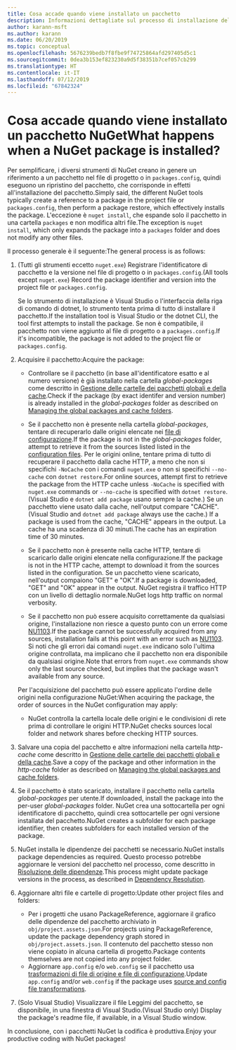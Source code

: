 ```yaml
---
title: Cosa accade quando viene installato un pacchetto
description: Informazioni dettagliate sul processo di installazione del pacchetto
author: karann-msft
ms.author: karann
ms.date: 06/20/2019
ms.topic: conceptual
ms.openlocfilehash: 5676239bedb7f8fbe9f74725864afd297405d5c1
ms.sourcegitcommit: 0dea3b153ef823230a9d5f38351b7cef057cb299
ms.translationtype: HT
ms.contentlocale: it-IT
ms.lasthandoff: 07/12/2019
ms.locfileid: "67842324"
---
```

# <a name="what-happens-when-a-nuget-package-is-installed"></a><span data-ttu-id="d7874-103">Cosa accade quando viene installato un pacchetto NuGet</span><span class="sxs-lookup"><span data-stu-id="d7874-103">What happens when a NuGet package is installed?</span></span>

<span data-ttu-id="d7874-104">Per semplificare, i diversi strumenti di NuGet creano in genere un riferimento a un pacchetto nel file di progetto o in `packages.config`, quindi eseguono un ripristino del pacchetto, che corrisponde in effetti all'installazione del pacchetto.</span><span class="sxs-lookup"><span data-stu-id="d7874-104">Simply said, the different NuGet tools typically create a reference to a package in the project file or `packages.config`, then perform a package restore, which effectively installs the package.</span></span> <span data-ttu-id="d7874-105">L'eccezione è `nuget install`, che espande solo il pacchetto in una cartella `packages` e non modifica altri file.</span><span class="sxs-lookup"><span data-stu-id="d7874-105">The exception is `nuget install`, which only expands the package into a `packages` folder and does not modify any other files.</span></span>

<span data-ttu-id="d7874-106">Il processo generale è il seguente:</span><span class="sxs-lookup"><span data-stu-id="d7874-106">The general process is as follows:</span></span>

1. <span data-ttu-id="d7874-107">(Tutti gli strumenti eccetto `nuget.exe`) Registrare l'identificatore di pacchetto e la versione nel file di progetto o in `packages.config`.</span><span class="sxs-lookup"><span data-stu-id="d7874-107">(All tools except `nuget.exe`) Record the package identifier and version into the project file or `packages.config`.</span></span>

   <span data-ttu-id="d7874-108">Se lo strumento di installazione è Visual Studio o l'interfaccia della riga di comando di dotnet, lo strumento tenta prima di tutto di installare il pacchetto.</span><span class="sxs-lookup"><span data-stu-id="d7874-108">If the installation tool is Visual Studio or the dotnet CLI, the tool first attempts to install the package.</span></span> <span data-ttu-id="d7874-109">Se non è compatibile, il pacchetto non viene aggiunto al file di progetto o a `packages.config`.</span><span class="sxs-lookup"><span data-stu-id="d7874-109">If it's incompatible, the package is not added to the project file or `packages.config`.</span></span>

2. <span data-ttu-id="d7874-110">Acquisire il pacchetto:</span><span class="sxs-lookup"><span data-stu-id="d7874-110">Acquire the package:</span></span>
   - <span data-ttu-id="d7874-111">Controllare se il pacchetto (in base all'identificatore esatto e al numero versione) è già installato nella cartella *global-packages* come descritto in [Gestione delle cartelle dei pacchetti globali e della cache](../consume-packages/managing-the-global-packages-and-cache-folders.md).</span><span class="sxs-lookup"><span data-stu-id="d7874-111">Check if the package (by exact identifer and version number) is already installed in the *global-packages* folder as described on [Managing the global packages and cache folders](../consume-packages/managing-the-global-packages-and-cache-folders.md).</span></span>

   - <span data-ttu-id="d7874-112">Se il pacchetto non è presente nella cartella *global-packages*, tentare di recuperarlo dalle origini elencate nei [file di configurazione](../consume-packages/Configuring-NuGet-Behavior.md).</span><span class="sxs-lookup"><span data-stu-id="d7874-112">If the package is not in the *global-packages* folder, attempt to retrieve it from the sources listed listed in the [configuration files](../consume-packages/Configuring-NuGet-Behavior.md).</span></span> <span data-ttu-id="d7874-113">Per le origini online, tentare prima di tutto di recuperare il pacchetto dalla cache HTTP, a meno che non si specifichi `-NoCache` con i comandi `nuget.exe` o non si specifichi `--no-cache` con `dotnet restore`.</span><span class="sxs-lookup"><span data-stu-id="d7874-113">For online sources, attempt first to retrieve the package from the HTTP cache unless `-NoCache` is specified with `nuget.exe` commands or `--no-cache` is specified with `dotnet restore`.</span></span> <span data-ttu-id="d7874-114">(Visual Studio e `dotnet add package` usano sempre la cache.) Se un pacchetto viene usato dalla cache, nell'output compare "CACHE".</span><span class="sxs-lookup"><span data-stu-id="d7874-114">(Visual Studio and `dotnet add package` always use the cache.) If a package is used from the cache, "CACHE" appears in the output.</span></span> <span data-ttu-id="d7874-115">La cache ha una scadenza di 30 minuti.</span><span class="sxs-lookup"><span data-stu-id="d7874-115">The cache has an expiration time of 30 minutes.</span></span>

   - <span data-ttu-id="d7874-116">Se il pacchetto non è presente nella cache HTTP, tentare di scaricarlo dalle origini elencate nella configurazione.</span><span class="sxs-lookup"><span data-stu-id="d7874-116">If the package is not in the HTTP cache, attempt to download it from the sources listed in the configuration.</span></span> <span data-ttu-id="d7874-117">Se un pacchetto viene scaricato, nell'output compaiono "GET" e "OK".</span><span class="sxs-lookup"><span data-stu-id="d7874-117">If a package is downloaded, "GET" and "OK" appear in the output.</span></span> <span data-ttu-id="d7874-118">NuGet registra il traffico HTTP con un livello di dettaglio normale.</span><span class="sxs-lookup"><span data-stu-id="d7874-118">NuGet logs http traffic on normal verbosity.</span></span>

   - <span data-ttu-id="d7874-119">Se il pacchetto non può essere acquisito correttamente da qualsiasi origine, l'installazione non riesce a questo punto con un errore come [NU1103](../reference/errors-and-warnings/NU1103.md).</span><span class="sxs-lookup"><span data-stu-id="d7874-119">If the package cannot be successfully acquired from any sources, installation fails at this point with an error such as [NU1103](../reference/errors-and-warnings/NU1103.md).</span></span> <span data-ttu-id="d7874-120">Si noti che gli errori dai comandi `nuget.exe` indicano solo l'ultima origine controllata, ma implicano che il pacchetto non era disponibile da qualsiasi origine.</span><span class="sxs-lookup"><span data-stu-id="d7874-120">Note that errors from `nuget.exe` commands show only the last source checked, but implies that the package wasn't available from any source.</span></span>

   <span data-ttu-id="d7874-121">Per l'acquisizione del pacchetto può essere applicato l'ordine delle origini nella configurazione NuGet:</span><span class="sxs-lookup"><span data-stu-id="d7874-121">When acquiring the package, the order of sources in the NuGet configuration may apply:</span></span>

   - <span data-ttu-id="d7874-122">NuGet controlla la cartella locale delle origini e le condivisioni di rete prima di controllare le origini HTTP.</span><span class="sxs-lookup"><span data-stu-id="d7874-122">NuGet checks sources local folder and network shares before checking HTTP sources.</span></span>

3. <span data-ttu-id="d7874-123">Salvare una copia del pacchetto e altre informazioni nella cartella *http-cache* come descritto in [Gestione delle cartelle dei pacchetti globali e della cache](../consume-packages/managing-the-global-packages-and-cache-folders.md).</span><span class="sxs-lookup"><span data-stu-id="d7874-123">Save a copy of the package and other information in the *http-cache* folder as described on [Managing the global packages and cache folders](../consume-packages/managing-the-global-packages-and-cache-folders.md).</span></span>

4. <span data-ttu-id="d7874-124">Se il pacchetto è stato scaricato, installare il pacchetto nella cartella *global-packages* per utente.</span><span class="sxs-lookup"><span data-stu-id="d7874-124">If downloaded, install the package into the per-user *global-packages* folder.</span></span> <span data-ttu-id="d7874-125">NuGet crea una sottocartella per ogni identificatore di pacchetto, quindi crea sottocartelle per ogni versione installata del pacchetto.</span><span class="sxs-lookup"><span data-stu-id="d7874-125">NuGet creates a subfolder for each package identifier, then creates subfolders for each installed version of the package.</span></span>

5. <span data-ttu-id="d7874-126">NuGet installa le dipendenze dei pacchetti se necessario.</span><span class="sxs-lookup"><span data-stu-id="d7874-126">NuGet installs package dependencies as required.</span></span> <span data-ttu-id="d7874-127">Questo processo potrebbe aggiornare le versioni del pacchetto nel processo, come descritto in [Risoluzione delle dipendenze](../consume-packages/dependency-resolution.md).</span><span class="sxs-lookup"><span data-stu-id="d7874-127">This process might update package versions in the process, as described in [Dependency Resolution](../consume-packages/dependency-resolution.md).</span></span>

6. <span data-ttu-id="d7874-128">Aggiornare altri file e cartelle di progetto:</span><span class="sxs-lookup"><span data-stu-id="d7874-128">Update other project files and folders:</span></span>

    - <span data-ttu-id="d7874-129">Per i progetti che usano PackageReference, aggiornare il grafico delle dipendenze del pacchetto archiviato in `obj/project.assets.json`.</span><span class="sxs-lookup"><span data-stu-id="d7874-129">For projects using PackageReference, update the package dependency graph stored in `obj/project.assets.json`.</span></span> <span data-ttu-id="d7874-130">Il contenuto del pacchetto stesso non viene copiato in alcuna cartella di progetto.</span><span class="sxs-lookup"><span data-stu-id="d7874-130">Package contents themselves are not copied into any project folder.</span></span>
    - <span data-ttu-id="d7874-131">Aggiornare `app.config` e/o `web.config` se il pacchetto usa [trasformazioni di file di origine e file di configurazione](../create-packages/source-and-config-file-transformations.md).</span><span class="sxs-lookup"><span data-stu-id="d7874-131">Update `app.config` and/or `web.config` if the package uses [source and config file transformations](../create-packages/source-and-config-file-transformations.md).</span></span>

7. <span data-ttu-id="d7874-132">(Solo Visual Studio) Visualizzare il file Leggimi del pacchetto, se disponibile, in una finestra di Visual Studio.</span><span class="sxs-lookup"><span data-stu-id="d7874-132">(Visual Studio only) Display the package's readme file, if available, in a Visual Studio window.</span></span>

<span data-ttu-id="d7874-133">In conclusione, con i pacchetti NuGet la codifica è produttiva.</span><span class="sxs-lookup"><span data-stu-id="d7874-133">Enjoy your productive coding with NuGet packages!</span></span>
